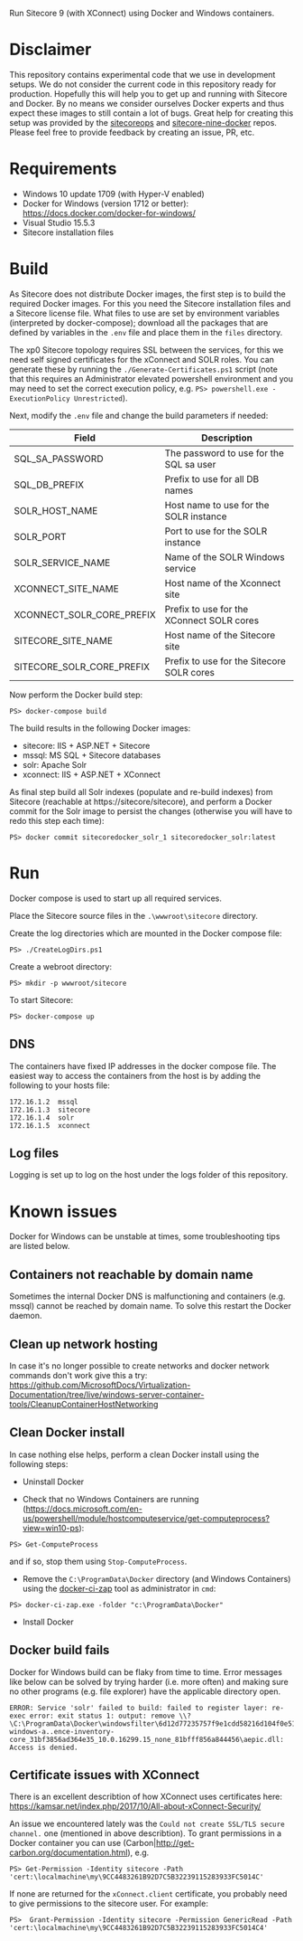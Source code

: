 Run Sitecore 9 (with XConnect) using Docker and Windows containers.

# Disclaimer
This repository contains experimental code that we use in development setups. We do not consider the current code in this repository ready for production.
Hopefully this will help you to get up and running with Sitecore and Docker. By no means we consider ourselves Docker experts and thus expect these images to still contain a lot of bugs. Great help for creating this setup was provided by the [sitecoreops](https://github.com/sitecoreops/sitecore-images) and [sitecore-nine-docker](https://github.com/pbering/sitecore-nine-docker) repos. Please feel free to provide feedback by creating an issue, PR, etc. 

# Requirements
- Windows 10 update 1709 (with Hyper-V enabled)
- Docker for Windows (version 1712 or better): https://docs.docker.com/docker-for-windows/
- Visual Studio 15.5.3
- Sitecore installation files

# Build
As Sitecore does not distribute Docker images, the first step is to build the required Docker images.
For this you need the Sitecore installation files and a Sitecore license file. What files to use are set by environment variables (interpreted by docker-compose); download all the packages that are defined by variables in the `.env` file and place them in the `files` directory.

The xp0 Sitecore topology requires SSL between the services, for this we need self signed certificates for the 
xConnect and SOLR roles. You can generate these by running the `./Generate-Certificates.ps1` script (note that this requires an Administrator elevated powershell environment and you may need to set the correct execution policy, e.g. `PS> powershell.exe -ExecutionPolicy Unrestricted`).

Next, modify the `.env` file and change the build parameters if needed:

| Field                     | Description                                      |
| ------------------------- | ------------------------------------------------ |
| SQL_SA_PASSWORD           | The password to use for the SQL sa user          |
| SQL_DB_PREFIX             | Prefix to use for all DB names                   |
| SOLR_HOST_NAME            | Host name to use for the SOLR instance           |
| SOLR_PORT                 | Port to use for the SOLR instance                |
| SOLR_SERVICE_NAME         | Name of the SOLR Windows service                 |
| XCONNECT_SITE_NAME        | Host name of the Xconnect site                   |
| XCONNECT_SOLR_CORE_PREFIX | Prefix to use for the XConnect SOLR cores        |
| SITECORE_SITE_NAME        | Host name of the Sitecore site                   |
| SITECORE_SOLR_CORE_PREFIX | Prefix to use for the Sitecore SOLR cores        |

Now perform the Docker build step:
```
PS> docker-compose build
``` 

The build results in the following Docker images:
- sitecore: IIS + ASP.NET + Sitecore
- mssql: MS SQL + Sitecore databases
- solr: Apache Solr 
- xconnect: IIS + ASP.NET + XConnect

As final step build all Solr indexes (populate and re-build indexes) from Sitecore (reachable at https://sitecore/sitecore), and perform a Docker commit for the Solr image to persist the changes (otherwise you will have to redo this step each time):
```
PS> docker commit sitecoredocker_solr_1 sitecoredocker_solr:latest
```

# Run
Docker compose is used to start up all required services.

Place the Sitecore source files in the `.\wwwroot\sitecore` directory.

Create the log directories which are mounted in the Docker compose file:
```
PS> ./CreateLogDirs.ps1
```

Create a webroot directory:
```
PS> mkdir -p wwwroot/sitecore
```

To start Sitecore:
```
PS> docker-compose up
```

## DNS
The containers have fixed IP addresses in the docker compose file. The easiest way to access the containers from the host is by adding the following to your hosts file:

``` Hosts
172.16.1.2	mssql
172.16.1.3	sitecore
172.16.1.4	solr
172.16.1.5	xconnect
```

## Log files
Logging is set up to log on the host under the logs folder of this repository. 

# Known issues
Docker for Windows can be unstable at times, some troubleshooting tips are listed below.

## Containers not reachable by domain name
Sometimes the internal Docker DNS is malfunctioning and containers (e.g. mssql) cannot be reached by domain name. To solve this restart the Docker daemon.

## Clean up network hosting
In case it's no longer possible to create networks and docker network commands don't work give this a try: https://github.com/MicrosoftDocs/Virtualization-Documentation/tree/live/windows-server-container-tools/CleanupContainerHostNetworking

## Clean Docker install
In case nothing else helps, perform a clean Docker install using the following steps:
- Uninstall Docker

- Check that no Windows Containers are running (https://docs.microsoft.com/en-us/powershell/module/hostcomputeservice/get-computeprocess?view=win10-ps):
```
PS> Get-ComputeProcess
```
and if so, stop them using `Stop-ComputeProcess`.

- Remove the `C:\ProgramData\Docker` directory (and Windows Containers) using the [docker-ci-zap](https://github.com/jhowardmsft/docker-ci-zap) tool as administrator in `cmd`:
```
PS> docker-ci-zap.exe -folder "c:\ProgramData\Docker"
```

- Install Docker

## Docker build fails
Docker for Windows build can be flaky from time to time. Error messages like below can be solved by trying harder (i.e. more often) and making sure no other programs (e.g. file explorer) have the applicable directory open. 
```
ERROR: Service 'solr' failed to build: failed to register layer: re-exec error: exit status 1: output: remove \\?\C:\ProgramData\Docker\windowsfilter\6d12d77235757f9e1cdd58216d104f0e51bc56e6021cf206a2dd6d97b0d3520f\UtilityVM\Files\Windows\WinSxS\amd64_microsoft-windows-a..ence-inventory-core_31bf3856ad364e35_10.0.16299.15_none_81bfff856a844456\aepic.dll: Access is denied.
```

## Certificate issues with XConnect
There is an excellent describtion of how XConnect uses certificates here: https://kamsar.net/index.php/2017/10/All-about-xConnect-Security/

An issue we encountered lately was the `Could not create SSL/TLS secure channel.` one (mentioned in above describtion).
To grant permissions in a Docker container you can use (Carbon|http://get-carbon.org/documentation.html), e.g.
```
PS> Get-Permission -Identity sitecore -Path 'cert:\localmachine\my\9CC4483261B92D7C5B32239115283933FC5014C'
```
If none are returned for the `xConnect.client` certificate, you probably need to give permissions to the sitecore user. For example:
```
PS>  Grant-Permission -Identity sitecore -Permission GenericRead -Path 'cert:\localmachine\my\9CC4483261B92D7C5B32239115283933FC5014C4'
```
